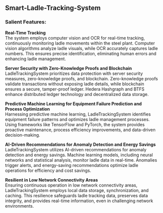 ## Smart-Ladle-Tracking-System
### Salient Features:

**Real-Time Tracking** <br>
The system employs computer vision and OCR for real-time tracking, continuously monitoring ladle movements within the steel plant. Computer vision algorithms analyze ladle visuals, while OCR accurately captures ladle numbers. This ensures precise identification, eliminating human errors and enhancing ladle management.

**Server Security with Zero-Knowledge Proofs and Blockchain** <br>
LadleTrackingSystem prioritizes data protection with server security measures, zero-knowledge proofs, and blockchain. Zero-knowledge proofs validate transactions without exposing ladle details, while blockchain ensures a secure, tamper-proof ledger. Hedera Hashgraph and BTFS enhance distributed ledger technology and decentralized data storage.

**Predictive Machine Learning for Equipment Failure Prediction and Process Optimization** <br>
Harnessing predictive machine learning, LadleTrackingSystem identifies equipment failure patterns and optimizes ladle management processes. Using frameworks like TensorFlow and PyTorch, the system provides proactive maintenance, process efficiency improvements, and data-driven decision-making.

**AI-Driven Recommendations for Anomaly Detection and Energy Savings** <br>
LadleTrackingSystem utilizes AI-driven recommendations for anomaly detection and energy savings. Machine learning models, including neural networks and statistical analysis, monitor ladle data in real-time. Anomalies trigger alerts, and energy-saving recommendations optimize ladle operations for efficiency and cost savings.

**Resilient in Low Network Connectivity Areas** <br>
Ensuring continuous operation in low network connectivity areas, LadleTrackingSystem employs local data storage, synchronization, and caching. This resilience safeguards ladle tracking data, preserves data integrity, and provides real-time information, even in challenging network environments.
